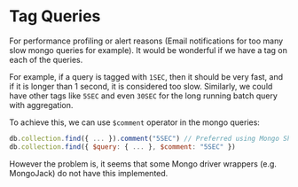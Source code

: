 # Tag Queries

For performance profiling or alert reasons (Email notifications for too many slow mongo queries for example). It would be wonderful if we have a tag on each of the queries.

For example, if a query is tagged with `1SEC`, then it should be very fast, and if it is longer than 1 second, it is considered too slow. Similarly, we could have other tags like `5SEC` and even `30SEC` for the long running batch query with aggregation.

To achieve this, we can use `$comment` operator in the mongo queries:

```javascript
db.collection.find({ ... }).comment("5SEC") // Preferred using Mongo Shell
db.collection.find({ $query: { ... }, $comment: "5SEC" })
```

However the problem is, it seems that some Mongo driver wrappers (e.g. MongoJack) do not have this implemented.
